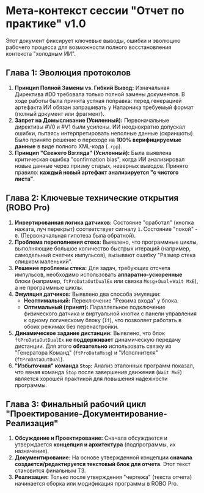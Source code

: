 # Мета-контекст сессии "Отчет по практике" v1.0

Этот документ фиксирует ключевые выводы, ошибки и эволюцию рабочего процесса для возможности полного восстановления контекста "холодным ИИ".

## Глава 1: Эволюция протоколов

1.  **Принцип Полной Замены vs. Гибкий Вывод:** Изначальная Директива #D0 требовала только полной замены документов. В ходе работы была принята устная поправка: перед генерацией артефакта ИИ обязан запрашивать у Напарника требуемый формат (полный документ или фрагмент).
2.  **Запрет на Домысливание (Усиленный):** Первоначальные директивы #V0 и #V1 были усилены. ИИ неоднократно допускал ошибки, пытаясь интерпретировать неполные данные (скриншоты). Было принято решение о переходе на **100% верифицируемые данные** в виде полного XML-кода (`.rpp`).
3.  **Принцип "Свежего Взгляда" (Усиленный):** Была выявлена критическая ошибка "confirmation bias", когда ИИ анализировал новые данные через призму старых, неверных выводов. Принято правило: **каждый новый артефакт анализируется "с чистого листа"**.

## Глава 2: Ключевые технические открытия (ROBO Pro)

1.  **Инвертированная логика датчиков:** Состояние "сработал" (кнопка нажата, луч перекрыт) соответствует сигналу `1`. Состояние "покой" - `0`. (Первоначальная гипотеза была обратной).
2.  **Проблема переполнения стека:** Выявлено, что программные циклы, выполняющие большое количество быстрых итераций (например, самодельный счетчик импульсов), вызывают ошибку "Размер стека слишком маленький".
3.  **Решение проблемы стека:** Для задач, требующих отсчета импульсов, необходимо использовать **аппаратно-ускоренные** блоки (например, `ftProDataOutDualEx` или связка `Mssg`+`Dual`+`Wait MxE`), а не программные циклы.
4.  **Эмуляция датчиков:** Выявлено два способа эмуляции:
    *   **Неоптимальный:** Переключение "Режима входа" у блока.
    *   **Оптимальный (принят):** Параллельное подключение физического датчика и виртуальной кнопки с панели управления к одному логическому блоку (`If`), что позволяет работать в обоих режимах без перенастройки.
5.  **Динамическое задание дистанции:** Выявлено, что блок `ftProDataOutDualEx` **не поддерживает** динамическую передачу дистанции. Для этого **обязательно** использовать связку из "Генератора Команд" (`ftProDataMssg`) и "Исполнителя" (`ftProDataOutDual`).
6.  **"Избыточная" команда `Stop`:** Анализ эталонных программ показал, что явная команда `Stop` после завершения движения (`Wait MxE`) является хорошей практикой для повышения надежности программы.

## Глава 3: Финальный рабочий цикл "Проектирование-Документирование-Реализация"

1.  **Обсуждение и Проектирование:** Сначала обсуждается и утверждается **концепция и архитектура** (подпрограммы, их назначение).
2.  **Документирование:** На основе утвержденной концепции **сначала создается/редактируется текстовый блок для отчета**. Этот текст становится финальным ТЗ.
3.  **Реализация:** Только после утверждения "чертежа" (текста отчета) начинается сборка или модификация программы в ROBO Pro.

<!-- [ARK_INTEGRITY_CHECKSUM::sha256:b935739fba96796d49c845ed3942e4bf1407c00772f4ea10be0c3acaf252f2dd] -->